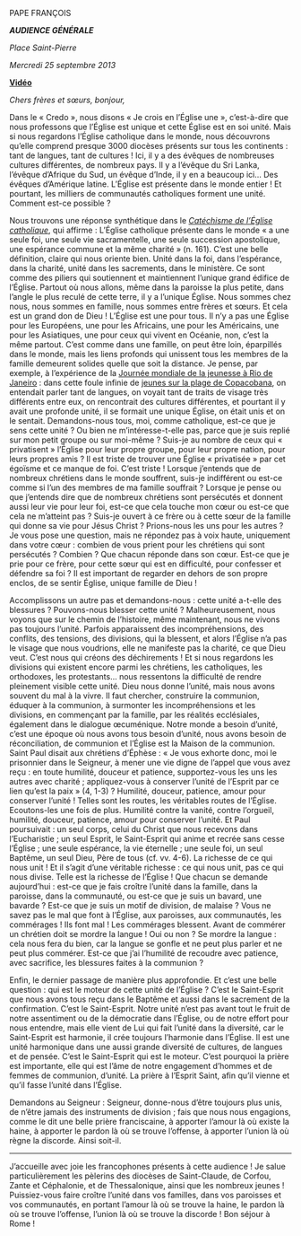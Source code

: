 PAPE FRANÇOIS

***AUDIENCE GÉNÉRALE***

*Place Saint-Pierre*

*Mercredi 25 septembre 2013*

**[Vidéo](http://player.rv.va/vaticanplayer.asp?language=it&tic=VA_ZAOEI398)**

*Chers frères et sœurs, bonjour,*

Dans le « Credo », nous disons « Je crois en l’Église une », c’est-à-dire que nous professons que l’Église est unique et cette Église est en soi unité. Mais si nous regardons l’Église catholique dans le monde, nous découvrons qu’elle comprend presque 3000 diocèses présents sur tous les continents : tant de langues, tant de cultures ! Ici, il y a des évêques de nombreuses cultures différentes, de nombreux pays. Il y a l’évêque du Sri Lanka, l’évêque d’Afrique du Sud, un évêque d’Inde, il y en a beaucoup ici... Des évêques d’Amérique latine. L’Église est présente dans le monde entier ! Et pourtant, les milliers de communautés catholiques forment une unité. Comment est-ce possible ?

Nous trouvons une réponse synthétique dans le *[Catéchisme de l’Église catholique](http://www.vatican.va/archive/FRA0013/_INDEX.HTM)*, qui affirme : L’Église catholique présente dans le monde « a une seule foi, une seule vie sacramentelle, une seule succession apostolique, une espérance commune et la même charité » (n. 161). C’est une belle définition, claire qui nous oriente bien. Unité dans la foi, dans l’espérance, dans la charité, unité dans les sacrements, dans le ministère. Ce sont comme des piliers qui soutiennent et maintiennent l’unique grand édifice de l’Église. Partout où nous allons, même dans la paroisse la plus petite, dans l’angle le plus reculé de cette terre, il y a l’unique Église. Nous sommes chez nous, nous sommes en famille, nous sommes entre frères et sœurs. Et cela est un grand don de Dieu ! L’Église est une pour tous. Il n’y a pas une Église pour les Européens, une pour les Africains, une pour les Américains, une pour les Asiatiques, une pour ceux qui vivent en Océanie, non, c’est la même partout. C’est comme dans une famille, on peut être loin, éparpillés dans le monde, mais les liens profonds qui unissent tous les membres de la famille demeurent solides quelle que soit la distance. Je pense, par exemple, à l’expérience de la [Journée mondiale de la jeunesse à Rio de Janeiro](http://www.vatican.va/gmg/documents/gmg_2013_fr.html) : dans cette foule infinie de [jeunes sur la plage de Copacobana](/content/francesco/fr/speeches/2013/july/documents/papa-francesco_20130725_gmg-giovani-rio.html), on entendait parler tant de langues, on voyait tant de traits de visage très différents entre eux, on rencontrait des cultures différentes, et pourtant il y avait une profonde unité, il se formait une unique Église, on était unis et on le sentait. Demandons-nous tous, moi, comme catholique, est-ce que je sens cette unité ? Ou bien ne m’intéresse-t-elle pas, parce que je suis replié sur mon petit groupe ou sur moi-même ? Suis-je au nombre de ceux qui « privatisent » l’Église pour leur propre groupe, pour leur propre nation, pour leurs propres amis ? Il est triste de trouver une Église « privatisée » par cet égoïsme et ce manque de foi. C’est triste ! Lorsque j’entends que de nombreux chrétiens dans le monde souffrent, suis-je indifférent ou est-ce comme si l’un des membres de ma famille souffrait ? Lorsque je pense ou que j’entends dire que de nombreux chrétiens sont persécutés et donnent aussi leur vie pour leur foi, est-ce que cela touche mon cœur ou est-ce que cela ne m’atteint pas ? Suis-je ouvert à ce frère ou à cette sœur de la famille qui donne sa vie pour Jésus Christ ? Prions-nous les uns pour les autres ? Je vous pose une question, mais ne répondez pas à voix haute, uniquement dans votre cœur : combien de vous prient pour les chrétiens qui sont persécutés ? Combien ? Que chacun réponde dans son cœur. Est-ce que je prie pour ce frère, pour cette sœur qui est en difficulté, pour confesser et défendre sa foi ? Il est important de regarder en dehors de son propre enclos, de se sentir Église, unique famille de Dieu !

Accomplissons un autre pas et demandons-nous : cette unité a-t-elle des blessures ? Pouvons-nous blesser cette unité ? Malheureusement, nous voyons que sur le chemin de l’histoire, même maintenant, nous ne vivons pas toujours l’unité. Parfois apparaissent des incompréhensions, des conflits, des tensions, des divisions, qui la blessent, et alors l’Église n’a pas le visage que nous voudrions, elle ne manifeste pas la charité, ce que Dieu veut. C’est nous qui créons des déchirements ! Et si nous regardons les divisions qui existent encore parmi les chrétiens, les catholiques, les orthodoxes, les protestants... nous ressentons la difficulté de rendre pleinement visible cette unité. Dieu nous donne l’unité, mais nous avons souvent du mal à la vivre. Il faut chercher, construire la communion, éduquer à la communion, à surmonter les incompréhensions et les divisions, en commençant par la famille, par les réalités ecclésiales, également dans le dialogue œcuménique. Notre monde a besoin d’unité, c’est une époque où nous avons tous besoin d’unité, nous avons besoin de réconciliation, de communion et l’Église est la Maison de la communion. Saint Paul disait aux chrétiens d’Éphèse : « Je vous exhorte donc, moi le prisonnier dans le Seigneur, à mener une vie digne de l’appel que vous avez reçu : en toute humilité, douceur et patience, supportez-vous les uns les autres avec charité ; appliquez-vous à conserver l’unité de l’Esprit par ce lien qu’est la paix » (4, 1-3) ? Humilité, douceur, patience, amour pour conserver l’unité ! Telles sont les routes, les véritables routes de l’Église. Ecoutons-les une fois de plus. Humilité contre la vanité, contre l’orgueil, humilité, douceur, patience, amour pour conserver l’unité. Et Paul poursuivait : un seul corps, celui du Christ que nous recevons dans l’Eucharistie ; un seul Esprit, le Saint-Esprit qui anime et recrée sans cesse l’Église ; une seule espérance, la vie éternelle ; une seule foi, un seul Baptême, un seul Dieu, Père de tous (cf. vv. 4-6). La richesse de ce qui nous unit ! Et il s’agit d’une véritable richesse : ce qui nous unit, pas ce qui nous divise. Telle est la richesse de l’Église ! Que chacun se demande aujourd’hui : est-ce que je fais croître l’unité dans la famille, dans la paroisse, dans la communauté, ou est-ce que je suis un bavard, une bavarde ? Est-ce que je suis un motif de division, de malaise ? Vous ne savez pas le mal que font à l’Église, aux paroisses, aux communautés, les commérages ! Ils font mal ! Les commérages blessent. Avant de commérer un chrétien doit se mordre la langue ! Oui ou non ? Se mordre la langue : cela nous fera du bien, car la langue se gonfle et ne peut plus parler et ne peut plus commérer. Est-ce que j’ai l’humilité de recoudre avec patience, avec sacrifice, les blessures faites à la communion ?

Enfin, le dernier passage de manière plus approfondie. Et c’est une belle question : qui est le moteur de cette unité de l’Église ? C’est le Saint-Esprit que nous avons tous reçu dans le Baptême et aussi dans le sacrement de la confirmation. C’est le Saint-Esprit. Notre unité n’est pas avant tout le fruit de notre assentiment ou de la démocratie dans l’Église, ou de notre effort pour nous entendre, mais elle vient de Lui qui fait l’unité dans la diversité, car le Saint-Esprit est harmonie, il crée toujours l’harmonie dans l’Église. Il est une unité harmonique dans une aussi grande diversité de cultures, de langues et de pensée. C’est le Saint-Esprit qui est le moteur. C’est pourquoi la prière est importante, elle qui est l’âme de notre engagement d’hommes et de femmes de communion, d’unité. La prière à l’Esprit Saint, afin qu’il vienne et qu’il fasse l’unité dans l’Église.

Demandons au Seigneur : Seigneur, donne-nous d’être toujours plus unis, de n’être jamais des instruments de division ; fais que nous nous engagions, comme le dit une belle prière franciscaine, à apporter l’amour là où existe la haine, à apporter le pardon là où se trouve l’offense, à apporter l’union là où règne la discorde. Ainsi soit-il.

* * *

J’accueille avec joie les francophones présents à cette audience ! Je salue particulièrement les pèlerins des diocèses de Saint-Claude, de Corfou, Zante et Céphalonie, et de Thessalonique, ainsi que les nombreux jeunes ! Puissiez-vous faire croître l’unité dans vos familles, dans vos paroisses et vos communautés, en portant l’amour là où se trouve la haine, le pardon là où se trouve l’offense, l’union là où se trouve la discorde ! Bon séjour à Rome !
